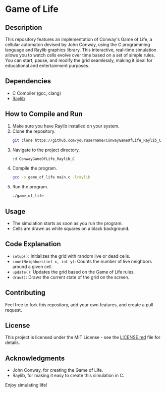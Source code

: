 # Game of Life

## Description

This repository features an implementation of Conway's Game of Life, a cellular automaton devised by John Conway, using the C programming language and Raylib graphics library. This interactive, real-time simulation allows you to watch cells evolve over time based on a set of simple rules. You can start, pause, and modify the grid seamlessly, making it ideal for educational and entertainment purposes.

## Dependencies

- C Compiler (gcc, clang)
- [Raylib](https://www.raylib.com/)

## How to Compile and Run

1. Make sure you have Raylib installed on your system.
2. Clone the repository.
    ```bash
    git clone https://github.com/yourusername/ConwayGameOfLife_Raylib_C.git
    ```
3. Navigate to the project directory.
    ```bash
    cd ConwayGameOfLife_Raylib_C
    ```
4. Compile the program.
    ```bash
    gcc -o game_of_life main.c -lraylib
    ```
5. Run the program.
    ```bash
    ./game_of_life
    ```

## Usage

- The simulation starts as soon as you run the program.
- Cells are drawn as white squares on a black background.

## Code Explanation

- `setup()`: Initializes the grid with random live or dead cells.
- `countNeighbors(int x, int y)`: Counts the number of live neighbors around a given cell.
- `update()`: Updates the grid based on the Game of Life rules.
- `draw()`: Draws the current state of the grid on the screen.
  
## Contributing

Feel free to fork this repository, add your own features, and create a pull request.

## License

This project is licensed under the MIT License - see the [LICENSE.md](LICENSE.md) file for details. 

## Acknowledgments

- John Conway, for creating the Game of Life.
- Raylib, for making it easy to create this simulation in C.

Enjoy simulating life!
